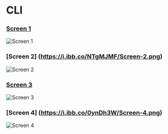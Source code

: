 # CLI
### [Screen 1](https://i.ibb.co/ZdJgzs2/Screen-1.png)
![Screen 1](https://i.ibb.co/ZdJgzs2/Screen-1.png)
### [Screen 2] (https://i.ibb.co/NTgMJMF/Screen-2.png)
![Screen 2](https://i.ibb.co/NTgMJMF/Screen-2.png)
### [Screen 3](https://i.ibb.co/VmcRRvd/Screen-3.png)
![Screen 3](https://i.ibb.co/VmcRRvd/Screen-3.png)
### [Screen 4] (https://i.ibb.co/0ynDh3W/Screen-4.png)
![Screen 4](https://i.ibb.co/0ynDh3W/Screen-4.png)
